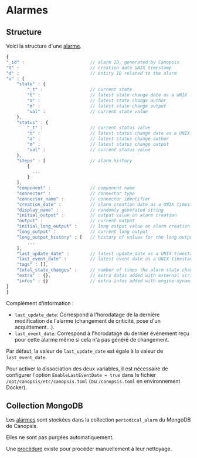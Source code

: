 # Alarmes

## Structure

Voici la structure d'une [alarme](../../guide-utilisation/vocabulaire/index.md#alarme).

```javascript
{
"_id" :                         // alarm ID, generated by Canopsis
"t" :                           // creation date UNIX timestamp
"d" :                           // entity ID related to the alarm
"v" : {
    "state" : {
        "_t" :                  // current state
        "t" :                   // latest state change date as a UNIX timestamp
        "a" :                   // latest state change author
        "m" :                   // latest state change output
        "val" :                 // current state value
    },
    "status" : {
        "_t" :                  // current status value
        "t" :                   // latest status change date as a UNIX timestamp
        "a" :                   // latest status change author
        "m" :                   // latest status change output
        "val" :                 // current status value
    },
    "steps" : [                 // alarm history
        {
          ...
        }
    ],
    "component" :               // component name
    "connector" :               // connector type
    "connector_name" :          // connector identifier
    "creation_date" :           // alarm creation date as a UNIX timestamp
    "display_name" :            // randomly generated string
    "initial_output" :          // output value on alarm creation
    "output" :                  // current output
    "initial_long_output" :     // long output value on alarm creation
    "long_output" :             // current long output
    "long_output_history" : [   // history of values for the long output
        ...
    ],
    "last_update_date" :        // latest update date as a UNIX timestamp
    "last_event_date" :         // latest event date as a UNIX timestamp
    "tags" : [],
    "total_state_changes" :     // number of times the alarm state changed
    "extra" : {},               // extra datas added with external scripts, e.g `activation_date`
    "infos" : {}                // extra infos added with engine-dynamic-infos
}
}
```

Complément d'information :

* `last_update_date`: Correspond à l'horodatage de la dernière modification de l'alarme (changement de criticité, pose d'un acquittement…).
* `last_event_date`: Correspond à l'horodatage du dernier événement reçu pour cette alarme même si cela n'a pas généré de changement.

Par défaut, la valeur de `last_update_date` est égale à la valeur de `last_event_date`.

Pour activer la dissociation des deux variables, il est nécessaire de configurer l'option `EnableLastEventDate = true` dans le fichier `/opt/canopsis/etc/canopsis.toml` (ou `/canopsis.toml` en environnement Docker).

## Collection MongoDB

Les [alarmes](../../guide-utilisation/vocabulaire/index.md#alarme) sont stockées dans la collection `periodical_alarm` du MongoDB de Canopsis.

Elles ne sont pas purgées automatiquement.

Une [procédure](../../guide-administration/administration-avancee/actions-base-donnees.md#nettoyage) existe pour procéder manuellement à leur nettoyage.
